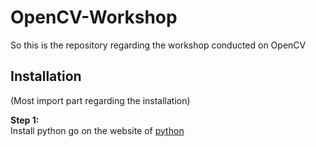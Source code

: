 # OpenCV-Workshop
So this is the repository regarding the workshop conducted on OpenCV

## Installation
(Most import part regarding the installation)

**Step 1:** <br>
Install python go on the website of [python](https://www.python.org/downloads/)
